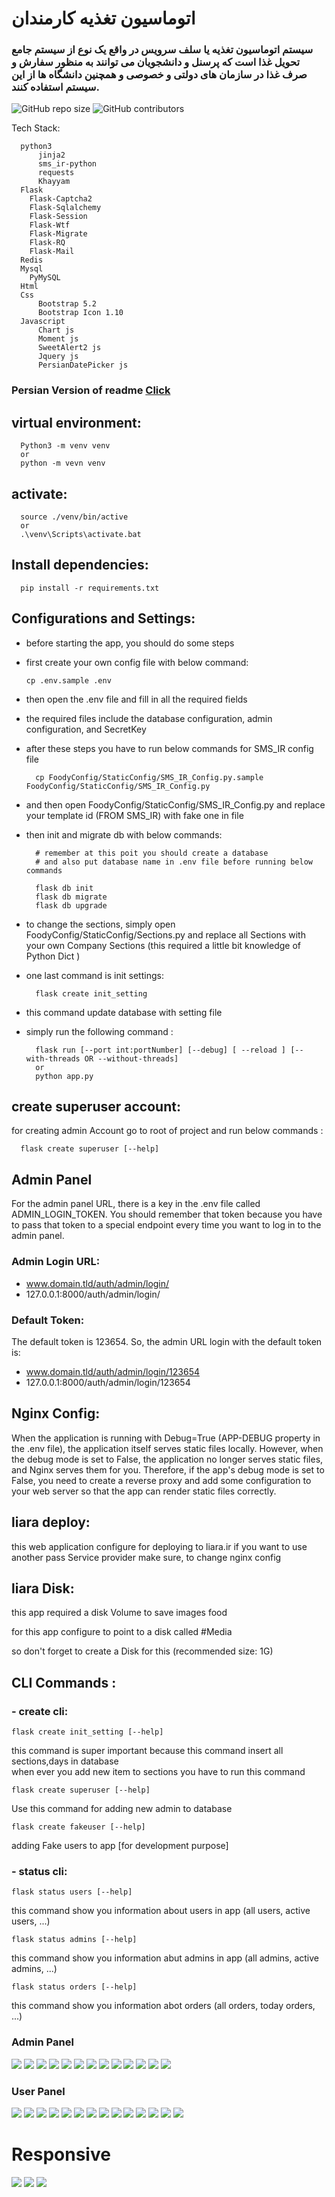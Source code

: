 
# اتوماسیون تغذیه کارمندان
### سیستم اتوماسیون تغذیه یا سلف سرویس در واقع یک نوع از سیستم جامع تحویل غذا است که پرسنل و دانشجویان می توانند به منظور سفارش و صرف غذا در سازمان های دولتی و خصوصی و همچنین دانشگاه ها از این سیستم استفاده کنند.


  
  <img alt="GitHub repo size" src="https://img.shields.io/github/repo-size/alisharify7/Food-Ordering-Employee">
  
  
  <img alt="GitHub contributors" src="https://img.shields.io/github/contributors/alisharify7/Food-Ordering-Employee">
  <img alt="" src="docs/database.png">
  

Tech Stack:
      
      python3
          jinja2
          sms_ir-python
          requests
          Khayyam
      Flask
        Flask-Captcha2
        Flask-Sqlalchemy
        Flask-Session
        Flask-Wtf
        Flask-Migrate
        Flask-RQ
        Flask-Mail
      Redis 
      Mysql
        PyMySQL
      Html
      Css
          Bootstrap 5.2
          Bootstrap Icon 1.10
      Javascript
          Chart js
          Moment js
          SweetAlert2 js
          Jquery js
          PersianDatePicker js
          
        


### Persian Version of readme <a href="./docs/HELP-FA.md">Click</a>
## virtual environment:

      Python3 -m venv venv
      or 
      python -m vevn venv


## activate:

      source ./venv/bin/active
      or
      .\venv\Scripts\activate.bat

## Install dependencies:

      pip install -r requirements.txt
      



## Configurations and Settings:
- before starting the app, you should do some steps
- first create your own config file with below command:
 
      cp .env.sample .env
- then open the .env file and fill in all the required fields 
- the required files include the database configuration, admin configuration, and SecretKey


- after these steps you have to run below commands for SMS_IR config file

        cp FoodyConfig/StaticConfig/SMS_IR_Config.py.sample FoodyConfig/StaticConfig/SMS_IR_Config.py
- and then open FoodyConfig/StaticConfig/SMS_IR_Config.py and replace your template id (FROM SMS_IR) with fake one in file


- then init and migrate db with below commands:
        
        # remember at this poit you should create a database 
        # and also put database name in .env file before running below commands
          
        flask db init
        flask db migrate
        flask db upgrade

- to change the sections, simply open FoodyConfig/StaticConfig/Sections.py and replace all Sections with your own Company Sections (this required a little bit knowledge of Python Dict )
- one last command is init settings:
      
        flask create init_setting
- this command update database with setting file

- simply run the following command :

        flask run [--port int:portNumber] [--debug] [ --reload ] [-- with-threads OR --without-threads]
        or 
        python app.py

## create superuser account:
for creating admin Account go to root of project and run below commands :
      
      flask create superuser [--help]


## Admin Panel
For the admin panel URL, there is a key in the .env file called ADMIN_LOGIN_TOKEN. You should remember that token because you have to pass that token to a special endpoint every time you want to log in to the admin panel.

### Admin Login URL:

- www.domain.tld/auth/admin/login/<token>
- 127.0.0.1:8000/auth/admin/login/<token>

### Default Token:
The default token is 123654. So, the admin URL login with the default token is:

- www.domain.tld/auth/admin/login/123654
- 127.0.0.1:8000/auth/admin/login/123654

## Nginx Config:
When the application is running with Debug=True (APP-DEBUG property in the .env file), the application itself serves static files locally. However, when the debug mode is set to False, the application no longer serves static files, and Nginx serves them for you. Therefore, if the app's debug mode is set to False, you need to create a reverse proxy and add some configuration to your web server so that the app can render static files correctly. 

## liara deploy:
this web application configure for deploying to liara.ir
if you want to use another pass Service provider make sure, to change nginx config

## liara Disk:
this app required a disk Volume to save images food 

for this app configure to point to a disk called #Media 

so don't forget to create a Disk for this (recommended size: 1G)



## CLI Commands :

### - create cli:
    flask create init_setting [--help]
this command is super important because this command insert all sections,days in database  
when ever you add new item to sections you have to run this command

    flask create superuser [--help]
Use this command for adding new admin to database

    flask create fakeuser [--help]
adding Fake users to app [for development purpose]

### - status cli:

    flask status users [--help]
this command show you information about users in app (all users, active users, ...)
  

    flask status admins [--help]

this command show you information abut admins in app (all admins, active admins, ...)


    flask status orders [--help]

this command show you information abot orders (all orders, today orders, ...)
    
    





### Admin Panel
<img src="./docs/demo/admin-login.png">
<img src="./docs/demo/admin-index.png">
<img src="./docs/demo/admin-index1.png">
<img src="./docs/demo/admin-all-users.png">
<img src="./docs/demo/admin-all-users-dropup.png">
<img src="./docs/demo/admin-all-foods.png">
<img src="./docs/demo/admin-add-food.png">
<img src="./docs/demo/ADMIN-TODAY-ORDER.png">
<img src="./docs/demo/admin-section.png">
<img src="./docs/demo/admin-sms-today-send.png">
<img src="./docs/demo/admin-send-sms-all.png">
<img src="./docs/demo/admin-sms-send.png">
<img src="./docs/demo/admin-setting.png">


### User Panel
<img src="./docs/demo/user-login.png">
<img src="./docs/demo/change-password.png">
<img src="./docs/demo/user-login-info.png">
<img src="./docs/demo/user-help-pdf.png">
<img src="./docs/demo/user-index.png">
<img src="./docs/demo/menu.png">
<img src="./docs/demo/order-food.png">
<img src="./docs/demo/order.png">
<img src="./docs/demo/history.png">
<img src="./docs/demo/history-cancel.png">
<img src="./docs/demo/cancel-order.png">
<img src="./docs/demo/history-index.png">
<img src="./docs/demo/history-index-options.png">
<img src="./docs/demo/user-panel.png">


# Responsive
<img src="./docs/demo/user-index-reponsive.png">
<img src="./docs/demo/order-responsive.png">
<img src="./docs/demo/order-responsive-1.png">


